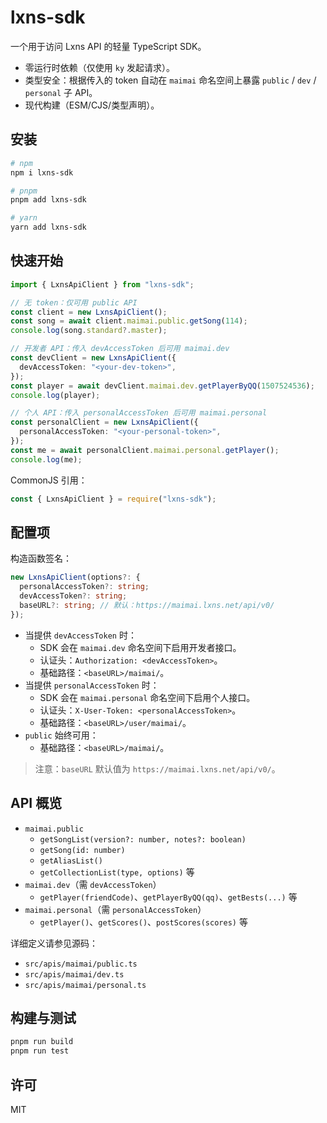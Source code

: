 # lxns-sdk

一个用于访问 Lxns API 的轻量 TypeScript SDK。

- 零运行时依赖（仅使用 `ky` 发起请求）。
- 类型安全：根据传入的 token 自动在 `maimai` 命名空间上暴露 `public` / `dev` / `personal` 子 API。
- 现代构建（ESM/CJS/类型声明）。

## 安装

```bash
# npm
npm i lxns-sdk

# pnpm
pnpm add lxns-sdk

# yarn
yarn add lxns-sdk
```

## 快速开始

```ts
import { LxnsApiClient } from "lxns-sdk";

// 无 token：仅可用 public API
const client = new LxnsApiClient();
const song = await client.maimai.public.getSong(114);
console.log(song.standard?.master);

// 开发者 API：传入 devAccessToken 后可用 maimai.dev
const devClient = new LxnsApiClient({
  devAccessToken: "<your-dev-token>",
});
const player = await devClient.maimai.dev.getPlayerByQQ(1507524536);
console.log(player);

// 个人 API：传入 personalAccessToken 后可用 maimai.personal
const personalClient = new LxnsApiClient({
  personalAccessToken: "<your-personal-token>",
});
const me = await personalClient.maimai.personal.getPlayer();
console.log(me);
```

CommonJS 引用：

```js
const { LxnsApiClient } = require("lxns-sdk");
```

## 配置项

构造函数签名：

```ts
new LxnsApiClient(options?: {
  personalAccessToken?: string;
  devAccessToken?: string;
  baseURL?: string; // 默认：https://maimai.lxns.net/api/v0/
});
```

- 当提供 `devAccessToken` 时：
  - SDK 会在 `maimai.dev` 命名空间下启用开发者接口。
  - 认证头：`Authorization: <devAccessToken>`。
  - 基础路径：`<baseURL>/maimai/`。
- 当提供 `personalAccessToken` 时：
  - SDK 会在 `maimai.personal` 命名空间下启用个人接口。
  - 认证头：`X-User-Token: <personalAccessToken>`。
  - 基础路径：`<baseURL>/user/maimai/`。
- `public` 始终可用：
  - 基础路径：`<baseURL>/maimai/`。

> 注意：`baseURL` 默认值为 `https://maimai.lxns.net/api/v0/`。

## API 概览

- `maimai.public`
  - `getSongList(version?: number, notes?: boolean)`
  - `getSong(id: number)`
  - `getAliasList()`
  - `getCollectionList(type, options)` 等
- `maimai.dev`（需 `devAccessToken`）
  - `getPlayer(friendCode)`、`getPlayerByQQ(qq)`、`getBests(...)` 等
- `maimai.personal`（需 `personalAccessToken`）
  - `getPlayer()`、`getScores()`、`postScores(scores)` 等

详细定义请参见源码：

- `src/apis/maimai/public.ts`
- `src/apis/maimai/dev.ts`
- `src/apis/maimai/personal.ts`

## 构建与测试

```bash
pnpm run build
pnpm run test
```

## 许可

MIT

